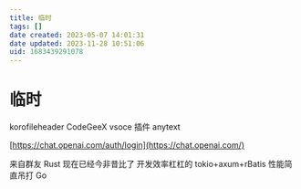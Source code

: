 ```yaml
---
title: 临时
tags: []
date created: 2023-05-07 14:01:31
date updated: 2023-11-28 10:51:06
uid: 1683439291078
---
```


# 临时

korofileheader CodeGeeX vsoce 插件 anytext

[https://chat.openai.com/auth/login](https://chat.openai.com/)

来自群友 Rust 现在已经今非昔比了 开发效率杠杠的 tokio+axum+rBatis 性能简直吊打 Go  
